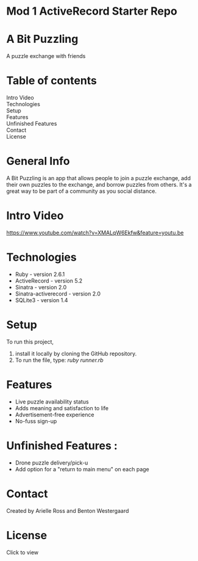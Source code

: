 # Mod 1 ActiveRecord Starter Repo

# A Bit Puzzling
A puzzle exchange with friends

# Table of contents<br>
Intro Video<br>
Technologies<br>
Setup<br>
Features<br>
Unfinished Features<br>
Contact<br>
License<br>

# General Info
A Bit Puzzling is an app that allows people to join a puzzle exchange, add their own puzzles to the exchange, and borrow puzzles from others. It's a great way to be part of a community as you social distance.

# Intro Video
https://www.youtube.com/watch?v=XMALqW6Ekfw&feature=youtu.be


# Technologies
<ul>
<li>Ruby - version 2.6.1</li>
<li>ActiveRecord - version 5.2</li>
<li>Sinatra - version 2.0</li>
<li>Sinatra-activerecord - version 2.0</li>
<li>SQLite3 - version 1.4</li>
</ul>

# Setup
To run this project, <ol>
  <li>install it locally by cloning the GitHub repository. </li>
  <li>To run the file, type: <em>ruby runner.rb </em></li>
  </ol>

# Features
<ul>
<li>Live puzzle availability status</li>
<li>Adds meaning and satisfaction to life</li>
<li>Advertisement-free experience</li>
<li>No-fuss sign-up</li>
</ul>


# Unfinished Features :
 <ul>
  <li>Drone puzzle delivery/pick-u</li>
  <li>Add option for a "return to main menu" on each page</li>
 </ul>

# Contact
Created by Arielle Ross and Benton Westergaard

# License
Click to view
